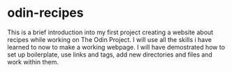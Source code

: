 # odin-recipes
This is a brief introduction into my first project creating a website about recipes while working on The Odin Project. I will use all the skills i have learned to now to make a working webpage. I will have demostrated how to set up boilerplate, use links and tags, add new directories and files and work within them.
